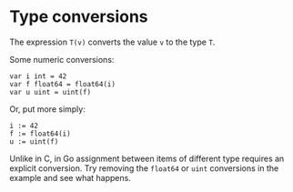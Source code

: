 # Type conversions

The expression `T(v)` converts the value `v` to the type `T`.

Some numeric conversions:

```text
var i int = 42
var f float64 = float64(i)
var u uint = uint(f)
```

Or, put more simply:

```text
i := 42
f := float64(i)
u := uint(f)
```

Unlike in C, in Go assignment between items of different type requires an explicit conversion. Try removing the `float64` or `uint` conversions in the example and see what happens.